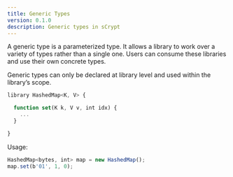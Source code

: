 ```yaml
---
title: Generic Types
version: 0.1.0
description: Generic types in sCrypt
---
```


A generic type is a parameterized type. It allows a library to work over a variety of types rather than a single one. Users can consume these libraries and use their own concrete types.

Generic types can only be declared at library level and used within the library’s scope.

```javascript
library HashedMap<K, V> {

  function set(K k, V v, int idx) {
    ...
  }

}
```

Usage:
```javascript
HashedMap<bytes, int> map = new HashedMap();
map.set(b'01', 1, 0);
```
